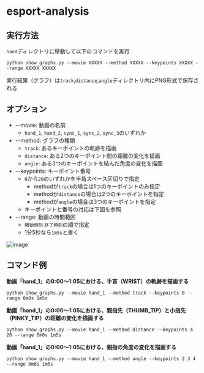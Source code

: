 # esport-analysis

## 実行方法

`hand`ディレクトリに移動して以下のコマンドを実行

```shell
python show_graphs.py --movie XXXXX --method XXXXX --keypoints XXXXX --range XXXXX XXXXX
```

実行結果（グラフ）は`track`,`distance`,`angle`ディレクトリ内にPNG形式で保存される

## オプション

- --movie: 動画の名前
    - `hand_1`, `hand_2`, `sync_1`, `sync_2`, `sync_3`のいずれか
- --method: グラフの種類
    - `track`: あるキーポイントの軌跡を描画
    - `distance`: ある2つのキーポイント間の距離の変化を描画
    - `angle`: ある3つのキーポイントを結んだ角度の変化を描画
- --keypoints: キーポイント番号
    - `0`から`20`のいずれかを半角スペース区切りで指定
        - methodが`track`の場合は1つのキーポイントのみ指定
        - methodが`distance`の場合は2つのキーポイントを指定
        - methodが`angle`の場合は3つのキーポイントを指定
    - キーポイントと番号の対応は下図を参照
- --range: 動画の時間範囲
    - `開始時刻` `終了時刻`の順で指定
    - 1分5秒なら`1m5s`と書く

![image](https://developers.google.com/static/mediapipe/images/solutions/hand-landmarks.png)

## コマンド例
**動画「hand_1」の0:00～1:05における、手首（WRIST）の軌跡を描画する**
```shell
python show_graphs.py --movie hand_1 --method track --keypoints 0 --range 0m0s 1m5s
```
**動画「hand_1」の0:00～1:05における、親指先（THUMB_TIP）と小指先（PINKY_TIP）の距離の変化を描画する**

```shell
python show_graphs.py --movie hand_1 --method distance --keypoints 4 20 --range 0m0s 1m5s
```
**動画「hand_1」の0:00～1:05における、親指の角度の変化を描画する**
```shell
python show_graphs.py --movie hand_1 --method angle --keypoints 2 3 4 --range 0m0s 1m5s
```